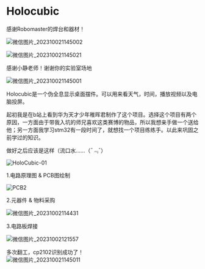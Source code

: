 # Holocubic

感谢Robomaster的焊台和器材！

![微信图片_202310021145002](https://github.com/Richardgtx/Holocubic/assets/139878921/3bdc0fd6-4fd6-4a6f-abc4-e60f32990087)

![微信图片_202310021145021](https://github.com/Richardgtx/Holocubic/assets/139878921/e66e5685-e27c-4be3-a41d-caecde841e10)

感谢小静老师！谢谢你的实验室场地

![微信图片_202310021145001](https://github.com/Richardgtx/Holocubic/assets/139878921/583f9986-f566-454a-8f98-2bfe5b961340)

Holocubic是一个伪全息显示桌面摆件。可以用来看天气，时间，播放视频以及电脑投屏。

起初我是在b站上看到华为天才少年稚晖君制作了这个项目。选择这个项目有两个原因，一方面由于带我入坑的师兄喜欢这类赛博的物品，所以我想亲手做一个送给他；另一方面我学习stm32有一段时间了，就想找一个项目练练手。以此来巩固之前学过的知识。

做好之后应该是这样（流口水……（¯﹃¯）

![HoloCubic-01](https://github.com/Richardgtx/Holocubic/assets/139878921/e25558c1-f55a-491e-9dcf-9ee78226822c)

1.电路原理图 & PCB图绘制 
 
![PCB2](https://github.com/Richardgtx/Holocubic/assets/139878921/a9da282c-5029-4ed6-854f-d8be54619719)


2.元器件 & 物料采购


![微信图片_20231002114431](https://github.com/Richardgtx/Holocubic/assets/139878921/8ec2c2a2-61e2-4540-a7cb-352d986f085b)

3.电路板焊接
 
![微信图片_20231002121557](https://github.com/Richardgtx/Holocubic/assets/139878921/956c6e50-e1e1-4379-9bed-05efcc0729bf)

多次翻工，cp2102识别成功了！  
![微信图片_202310021145011](https://github.com/Richardgtx/Holocubic/assets/139878921/9ed08ac4-09c9-49ab-8dcd-9b585ad07a47)
